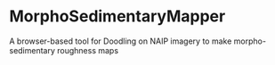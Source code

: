 # MorphoSedimentaryMapper
A browser-based tool for Doodling on NAIP imagery to make morpho-sedimentary roughness maps
